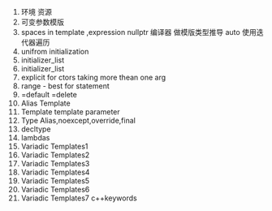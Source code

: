 1. 环境 资源
2. 可变参数模版
3. spaces in template ,expression nullptr
  编译器 做模版类型推导
  auto 使用迭代器遍历
4. unifrom initialization
5. initializer_list
6. initializer_list
7. explicit for ctors taking more thean one arg
8. range - best for statement 
9. =default  =delete
10. Alias Template
11. Template template parameter
12. Type Alias,noexcept,override,final
13. decltype
14. lambdas
15. Variadic Templates1
16. Variadic Templates2
17. Variadic Templates3
18. Variadic Templates4
19. Variadic Templates5
20. Variadic Templates6
21. Variadic Templates7 c++keywords